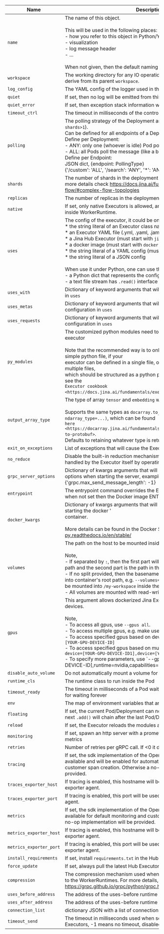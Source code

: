 | Name | Description | Type | Default |
|----|----|----|----|
| `name` | The name of this object.<br><br>    This will be used in the following places:<br>    - how you refer to this object in Python/YAML/CLI<br>    - visualization<br>    - log message header<br>    - ...<br><br>    When not given, then the default naming strategy will apply. | `string` | `None` |
| `workspace` | The working directory for any IO operations in this object. If not set, then derive from its parent `workspace`. | `string` | `None` |
| `log_config` | The YAML config of the logger used in this object. | `string` | `default` |
| `quiet` | If set, then no log will be emitted from this object. | `boolean` | `False` |
| `quiet_error` | If set, then exception stack information will not be added to the log | `boolean` | `False` |
| `timeout_ctrl` | The timeout in milliseconds of the control request, -1 for waiting forever | `number` | `60` |
| `polling` | The polling strategy of the Deployment and its endpoints (when `shards>1`).<br>    Can be defined for all endpoints of a Deployment or by endpoint.<br>    Define per Deployment:<br>    - ANY: only one (whoever is idle) Pod polls the message<br>    - ALL: all Pods poll the message (like a broadcast)<br>    Define per Endpoint:<br>    JSON dict, {endpoint: PollingType}<br>    {'/custom': 'ALL', '/search': 'ANY', '*': 'ANY'} | `string` | `ANY` |
| `shards` | The number of shards in the deployment running at the same time. For more details check https://docs.jina.ai/fundamentals/flow/create-flow/#complex-flow-topologies | `number` | `1` |
| `replicas` | The number of replicas in the deployment | `number` | `1` |
| `native` | If set, only native Executors is allowed, and the Executor is always run inside WorkerRuntime. | `boolean` | `False` |
| `uses` | The config of the executor, it could be one of the followings:<br>        * the string literal of an Executor class name<br>        * an Executor YAML file (.yml, .yaml, .jaml)<br>        * a Jina Hub Executor (must start with `jinahub://` or `jinahub+docker://`)<br>        * a docker image (must start with `docker://`)<br>        * the string literal of a YAML config (must start with `!` or `jtype: `)<br>        * the string literal of a JSON config<br><br>        When use it under Python, one can use the following values additionally:<br>        - a Python dict that represents the config<br>        - a text file stream has `.read()` interface | `string` | `BaseExecutor` |
| `uses_with` | Dictionary of keyword arguments that will override the `with` configuration in `uses` | `object` | `None` |
| `uses_metas` | Dictionary of keyword arguments that will override the `metas` configuration in `uses` | `object` | `None` |
| `uses_requests` | Dictionary of keyword arguments that will override the `requests` configuration in `uses` | `object` | `None` |
| `py_modules` | The customized python modules need to be imported before loading the executor<br><br>Note that the recommended way is to only import a single module - a simple python file, if your<br>executor can be defined in a single file, or an ``__init__.py`` file if you have multiple files,<br>which should be structured as a python package. For more details, please see the<br>`Executor cookbook <https://docs.jina.ai/fundamentals/executor/executor-files/>`__ | `array` | `None` |
| `output_array_type` | The type of array `tensor` and `embedding` will be serialized to.<br><br>Supports the same types as `docarray.to_protobuf(.., ndarray_type=...)`, which can be found <br>`here <https://docarray.jina.ai/fundamentals/document/serialization/#from-to-protobuf>`.<br>Defaults to retaining whatever type is returned by the Executor. | `string` | `None` |
| `exit_on_exceptions` | List of exceptions that will cause the Executor to shut down. | `array` | `[]` |
| `no_reduce` | Disable the built-in reduction mechanism. Set this if the reduction is to be handled by the Executor itself by operating on a `docs_matrix` or `docs_map` | `boolean` | `False` |
| `grpc_server_options` | Dictionary of kwargs arguments that will be passed to the grpc server as options when starting the server, example : {'grpc.max_send_message_length': -1} | `object` | `None` |
| `entrypoint` | The entrypoint command overrides the ENTRYPOINT in Docker image. when not set then the Docker image ENTRYPOINT takes effective. | `string` | `None` |
| `docker_kwargs` | Dictionary of kwargs arguments that will be passed to Docker SDK when starting the docker '<br>container. <br><br>More details can be found in the Docker SDK docs:  https://docker-py.readthedocs.io/en/stable/ | `object` | `None` |
| `volumes` | The path on the host to be mounted inside the container. <br><br>Note, <br>- If separated by `:`, then the first part will be considered as the local host path and the second part is the path in the container system. <br>- If no split provided, then the basename of that directory will be mounted into container's root path, e.g. `--volumes="/user/test/my-workspace"` will be mounted into `/my-workspace` inside the container. <br>- All volumes are mounted with read-write mode. | `array` | `None` |
| `gpus` | This argument allows dockerized Jina Executors to discover local gpu devices.<br>    <br>    Note, <br>    - To access all gpus, use `--gpus all`.<br>    - To access multiple gpus, e.g. make use of 2 gpus, use `--gpus 2`.<br>    - To access specified gpus based on device id, use `--gpus device=[YOUR-GPU-DEVICE-ID]`<br>    - To access specified gpus based on multiple device id, use `--gpus device=[YOUR-GPU-DEVICE-ID1],device=[YOUR-GPU-DEVICE-ID2]`<br>    - To specify more parameters, use `--gpus device=[YOUR-GPU-DEVICE-ID],runtime=nvidia,capabilities=display | `string` | `None` |
| `disable_auto_volume` | Do not automatically mount a volume for dockerized Executors. | `boolean` | `False` |
| `runtime_cls` | The runtime class to run inside the Pod | `string` | `WorkerRuntime` |
| `timeout_ready` | The timeout in milliseconds of a Pod waits for the runtime to be ready, -1 for waiting forever | `number` | `600000` |
| `env` | The map of environment variables that are available inside runtime | `object` | `None` |
| `floating` | If set, the current Pod/Deployment can not be further chained, and the next `.add()` will chain after the last Pod/Deployment not this current one. | `boolean` | `False` |
| `reload` | If set, the Executor reloads the modules as they change | `boolean` | `False` |
| `monitoring` | If set, spawn an http server with a prometheus endpoint to expose metrics | `boolean` | `False` |
| `retries` | Number of retries per gRPC call. If <0 it defaults to max(3, num_replicas) | `number` | `-1` |
| `tracing` | If set, the sdk implementation of the OpenTelemetry tracer will be available and will be enabled for automatic tracing of requests and customer span creation. Otherwise a no-op implementation will be provided. | `boolean` | `False` |
| `traces_exporter_host` | If tracing is enabled, this hostname will be used to configure the trace exporter agent. | `string` | `None` |
| `traces_exporter_port` | If tracing is enabled, this port will be used to configure the trace exporter agent. | `number` | `None` |
| `metrics` | If set, the sdk implementation of the OpenTelemetry metrics will be available for default monitoring and custom measurements. Otherwise a no-op implementation will be provided. | `boolean` | `False` |
| `metrics_exporter_host` | If tracing is enabled, this hostname will be used to configure the metrics exporter agent. | `string` | `None` |
| `metrics_exporter_port` | If tracing is enabled, this port will be used to configure the metrics exporter agent. | `number` | `None` |
| `install_requirements` | If set, install `requirements.txt` in the Hub Executor bundle to local | `boolean` | `False` |
| `force_update` | If set, always pull the latest Hub Executor bundle even it exists on local | `boolean` | `False` |
| `compression` | The compression mechanism used when sending requests from the Head to the WorkerRuntimes. For more details, check https://grpc.github.io/grpc/python/grpc.html#compression. | `string` | `None` |
| `uses_before_address` | The address of the uses-before runtime | `string` | `None` |
| `uses_after_address` | The address of the uses-before runtime | `string` | `None` |
| `connection_list` | dictionary JSON with a list of connections to configure | `string` | `None` |
| `timeout_send` | The timeout in milliseconds used when sending data requests to Executors, -1 means no timeout, disabled by default | `number` | `None` |